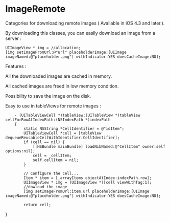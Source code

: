 ImageRemote
===========

Categories for downloading remote images ( Available in iOS 4.3 and later.).

By downloading this classes, you can easily download an image from a server :
    
    UIImageView * img = //allocation;
    [img setImageFromUrl:@"url" placeholderImage:[UIImage imageNamed:@"placeholder.png"] withIndicator:YES doesCacheImage:NO];

Features :

All the downloaded images are cached in memory.

All cached images are freed in low memory condition.

Possibility to save the image on the disk.

Easy to use in tableViews for remote images :
    
    
    
    
        - (UITableViewCell *)tableView:(UITableView *)tableView cellForRowAtIndexPath:(NSIndexPath *)indexPath
        {
            static NSString *CellIdentifier = @"idItem";
            UITableViewCell *cell = [tableView dequeueReusableCellWithIdentifier:CellIdentifier];
            if (cell == nil) {
                [[NSBundle mainBundle] loadNibNamed:@"CellItem" owner:self options:nil];
                cell = _cellItem;
                self.cellItem = nil;
            }
            
            // Configure the cell...
            Item * item = [_arrayItems objectAtIndex:indexPath.row];
            UIImageView * img = (UIImageView *)[cell viewWithTag:1];
            //dowload the image
            [img setImageFromUrl:item.url placeholderImage:[UIImage imageNamed:@"placeholder.png"] withIndicator:YES doesCacheImage:NO];
    
            return cell;
}

